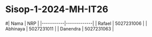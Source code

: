 # Sisop-1-2024-MH-IT26
#| Nama      | NRP         |
 |-----------|-------------|
 | Rafael    | 5027231006  |
 | Abhinaya  | 5027231011  |
 | Danendra  | 5027231063  |
